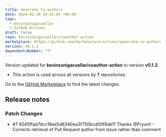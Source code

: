 ```yaml
---
title: Generate Co-authors
date: 2024-02-26 19:25:04 +00:00
tags:
  - kevinzunigacuellar
  - GitHub Actions
draft: false
repo: kevinzunigacuellar/coauthor-action
marketplace: https://github.com/marketplace/actions/generate-co-authors
version: v0.1.2
dependentsNumber: "?"
---
```



Version updated for **kevinzunigacuellar/coauthor-action** to version **v0.1.2**.
- This action is used across all versions by **?** repositories.

Go to the [GitHub Marketplace](https://github.com/marketplace/actions/generate-co-authors) to find the latest changes.

## Release notes

### Patch Changes

- #7 6545ffad7dcc18ae5d8340ea3f750bcd00f8ab11 Thanks @Fryuni!  - Corrects retrieval of Pull Request author from issue rather than comment
